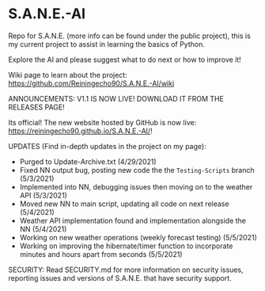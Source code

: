 # S.A.N.E.-AI
Repo for S.A.N.E. (more info can be found under the public project), this is my current project to assist in learning the basics of Python.

Explore the AI and please suggest what to do next or how to improve it!

Wiki page to learn about the project: https://github.com/Reiningecho90/S.A.N.E.-AI/wiki

ANNOUNCEMENTS: 
V1.1 IS NOW LIVE! DOWNLOAD IT FROM THE RELEASES PAGE!

Its official! The new website hosted by GitHub is now live: https://reiningecho90.github.io/S.A.N.E.-AI/!

UPDATES (Find in-depth updates in the project on my page):
- Purged to Update-Archive.txt (4/29/2021)
- Fixed NN output bug, posting new code the the `Testing-Scripts` branch (5/3/2021)
- Implemented into NN, debugging issues then moving on to the weather API (5/3/2021)
- Moved new NN to main script, updating all code on next release (5/4/2021)
- Weather API implementation found and implementation alongside the NN (5/4/2021)
- Working on new weather operations (weekly forecast testing) (5/5/2021)
- Working on improving the hibernate/timer function to incorporate minutes and hours apart from seconds (5/5/2021)

SECURITY:
Read SECURITY.md for more information on security issues, reporting issues and versions of S.A.N.E. that have security support.

